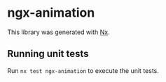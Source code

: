 # ngx-animation

This library was generated with [Nx](https://nx.dev).

## Running unit tests

Run `nx test ngx-animation` to execute the unit tests.
